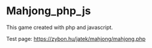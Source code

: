 # Mahjong_php_js

This game created with php and javascript.

Test page: https://zybon.hu/jatek/mahjong/mahjong.php
